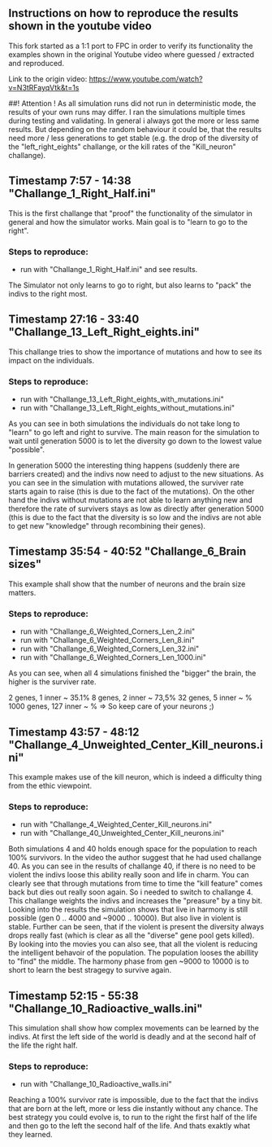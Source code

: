 ## Instructions on how to reproduce the results shown in the youtube video
This fork started as a 1:1 port to FPC in order to verify its functionality
the examples shown in the original Youtube video where guessed / extracted and reproduced.

Link to the origin video: https://www.youtube.com/watch?v=N3tRFayqVtk&t=1s

##! Attention !
As all simulation runs did not run in deterministic mode, the results of your own runs may differ. I ran the simulations multiple times during testing and validating. In general i always got the more or less same results. But depending on the random behaviour it could be, that the results need more / less generations to get stable (e.g. the drop of the diversity of the "left_right_eights" challange, or the kill rates of the "Kill_neuron" challange).

## Timestamp 7:57 - 14:38 "Challange_1_Right_Half.ini"
This is the first challange that "proof" the functionality of the simulator in general and how the simulator works. Main goal is to "learn to go to the right".

### Steps to reproduce:
* run with "Challange_1_Right_Half.ini" and see results.

The Simulator not only learns to go to right, but also learns to "pack" the indivs to the right most.

## Timestamp 27:16 - 33:40 "Challange_13_Left_Right_eights.ini"
This challange tries to show the importance of mutations and how to see its impact on the individuals.

### Steps to reproduce:
* run with "Challange_13_Left_Right_eights_with_mutations.ini"
* run with "Challange_13_Left_Right_eights_without_mutations.ini"

As you can see in both simulations the individuals do not take long to "learn" to go left and right to survive. The main reason for the simulation to wait until generation 5000 is to let the diversity go down to the lowest value "possible".

In generation 5000 the interesting thing happens (suddenly there are barriers created) and the indivs now need to adjust to the new situations. As you can see in the simulation with mutations allowed, the surviver rate starts again to raise (this is due to the fact of the mutations). On the other hand the indivs without mutations are not able to learn anything new and therefore the rate of survivers stays as low as directly after generation 5000 (this is due to the fact that the diversity is so low and the indivs are not able to get new "knowledge" through recombining their genes).

## Timestamp 35:54 - 40:52 "Challange_6_Brain sizes"
This example shall show that the number of neurons and the brain size matters.

### Steps to reproduce:
* run with "Challange_6_Weighted_Corners_Len_2.ini"
* run with "Challange_6_Weighted_Corners_Len_8.ini"
* run with "Challange_6_Weighted_Corners_Len_32.ini"
* run with "Challange_6_Weighted_Corners_Len_1000.ini"

As you can see, when all 4 simulations finished the "bigger" the brain, the higher is the surviver rate.

2 genes, 1 inner ~ 35.1%
8 genes, 2 inner ~ 73,5%
32 genes, 5 inner ~ %
1000 genes, 127 inner ~ %
=> So keep care of your neurons ;)


## Timestamp 43:57 - 48:12 "Challange_4_Unweighted_Center_Kill_neurons.ini"
This example makes use of the kill neuron, which is indeed a difficulty thing from the ethic viewpoint.

### Steps to reproduce:
* run with "Challange_4_Weighted_Center_Kill_neurons.ini"
* run with "Challange_40_Unweighted_Center_Kill_neurons.ini"

Both simulations 4 and 40 holds enough space for the population to reach 100% survivors. In the video the author suggest that he had used challange 40. As you can see in the results of challange 40, if there is no need to be violent the indivs loose this ability really soon and life in charm. You can clearly see that through mutations from time to time the "kill feature" comes back but dies out really soon again.
So i needed to switch to challange 4. This challange weights the indivs and increases the "preasure" by a tiny bit. Looking into the results the simulation shows that live in harmony is still possible (gen 0 .. 4000 and ~9000 .. 10000). But also live in violent is stable. Further can be seen, that if the violent is present the diversity always drops really fast (which is clear as all the "diverse" gene pool gets killed). By looking into the movies you can also see, that all the violent is reducing the intelligent behavoir of the population. The population looses the abillity to "find" the middle. The harmony phase from gen ~9000 to 10000 is to short to learn the best stragegy to survive again.

## Timestamp 52:15 - 55:38 "Challange_10_Radioactive_walls.ini"
This simulation shall show how complex movements can be learned by the indivs. At first the left side of the world is deadly and at the second half of the life the right half.

### Steps to reproduce:
* run with "Challange_10_Radioactive_walls.ini"

Reaching a 100% survivor rate is impossible, due to the fact that the indivs that are born at the left, more or less die instantly without any chance.
The best strategy you could evolve is, to run to the right the first half of the life and then go to the left the second half of the life. And thats exaktly what they learned.

